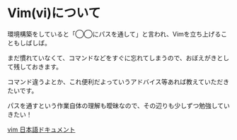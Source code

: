 # Vim(vi)について

環境構築をしていると「◯◯にパスを通して」と言われ、Vimを立ち上げることもしばしば。

まだ慣れていなくて、コマンドなどをすぐに忘れてしまうので、おぼえがきとして残しておきます。

コマンド違うよとか、これ便利だよっていうアドバイス等あれば教えていただきたいです。

パスを通すという作業自体の理解も曖昧なので、その辺りも少しずつ勉強していきたい！


[vim 日本語ドキュメント](https://vim-jp.org/vimdoc-ja/index.html)
